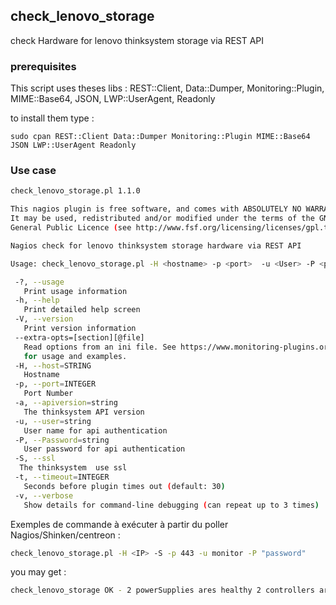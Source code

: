 ## check_lenovo_storage

check Hardware for lenovo thinksystem storage via REST API

### prerequisites

This script uses theses libs : 
REST::Client, Data::Dumper, Monitoring::Plugin, MIME::Base64, JSON, LWP::UserAgent, Readonly

to install them type :

```
sudo cpan REST::Client Data::Dumper Monitoring::Plugin MIME::Base64 JSON LWP::UserAgent Readonly
```

### Use case

```bash
check_lenovo_storage.pl 1.1.0

This nagios plugin is free software, and comes with ABSOLUTELY NO WARRANTY.
It may be used, redistributed and/or modified under the terms of the GNU
General Public Licence (see http://www.fsf.org/licensing/licenses/gpl.txt).

Nagios check for lenovo thinksystem storage hardware via REST API

Usage: check_lenovo_storage.pl -H <hostname> -p <port>  -u <User> -P <password> [-t <timeout>] [-a <apiversion>]

 -?, --usage
   Print usage information
 -h, --help
   Print detailed help screen
 -V, --version
   Print version information
 --extra-opts=[section][@file]
   Read options from an ini file. See https://www.monitoring-plugins.org/doc/extra-opts.html
   for usage and examples.
 -H, --host=STRING
   Hostname
 -p, --port=INTEGER
   Port Number
 -a, --apiversion=string
   The thinksystem API version
 -u, --user=string
   User name for api authentication
 -P, --Password=string
   User password for api authentication
 -S, --ssl
  The thinksystem  use ssl
 -t, --timeout=INTEGER
   Seconds before plugin times out (default: 30)
 -v, --verbose
   Show details for command-line debugging (can repeat up to 3 times)
```

Exemples de commande à  exécuter à  partir du poller Nagios/Shinken/centreon :

```bash
check_lenovo_storage.pl -H <IP> -S -p 443 -u monitor -P "password"
```
you may get :
```bash
check_lenovo_storage OK - 2 powerSupplies ares healthy 2 controllers ares healthy 2 batteries ares healthy 10 drives ares healthy 4 fans ares healthy 6 thermalSensors ares healthy
```

